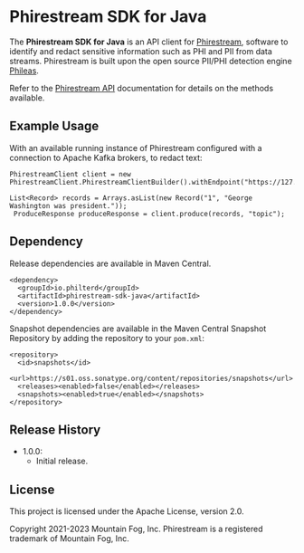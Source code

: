# Phirestream SDK for Java

The **Phirestream SDK for Java** is an API client for [Phirestream](https://www.mtnfog.com/products/phirestream/), software to identify and redact sensitive information such as PHI and PII from data streams. Phirestream is built upon the open source PII/PHI detection engine [Phileas](https://github.com/philterd/phileas).

Refer to the [Phirestream API](https://docs.mtnfog.com/phirestream/api-and-sdks/api) documentation for details on the methods available.

## Example Usage

With an available running instance of Phirestream configured with a connection to Apache Kafka brokers, to redact text:

```
PhirestreamClient client = new PhirestreamClient.PhirestreamClientBuilder().withEndpoint("https://127.0.0.1:8080").build();

List<Record> records = Arrays.asList(new Record("1", "George Washington was president."));
 ProduceResponse produceResponse = client.produce(records, "topic");
```

## Dependency

Release dependencies are available in Maven Central.

```
<dependency>
  <groupId>io.philterd</groupId>
  <artifactId>phirestream-sdk-java</artifactId>
  <version>1.0.0</version>
</dependency>
```

Snapshot dependencies are available in the Maven Central Snapshot Repository by adding the repository to your `pom.xml`:

```
<repository>
  <id>snapshots</id>
  <url>https://s01.oss.sonatype.org/content/repositories/snapshots</url>
  <releases><enabled>false</enabled></releases>
  <snapshots><enabled>true</enabled></snapshots>
</repository>
```

## Release History

* 1.0.0:
  * Initial release.

## License

This project is licensed under the Apache License, version 2.0.

Copyright 2021-2023 Mountain Fog, Inc.
Phirestream is a registered trademark of Mountain Fog, Inc.
